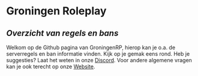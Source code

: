 # Groningen Roleplay 
## _Overzicht van regels en bans_

Welkom op de Github pagina van GroningenRP, hierop kan je o.a. de serverregels en ban informatie vinden. Kijk op je gemak eens rond. Heb je suggesties? Laat het weten in onze [Discord]. Voor andere algemene vragen kan je ook terecht op onze [Website].

[Discord]: <https://discord.com/invite/groningenrp>
[Website]: <https://Groningenrp.nl/>